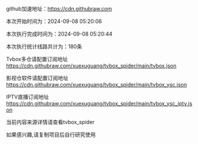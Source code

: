 
    
github加速地址：https://cdn.githubraw.com
    
本次开始时间为：2024-09-08 05:20:06

本次执行完成时间为：2024-09-08 05:20:44

本次执行统计线路共计为：180条

Tvbox多仓请配置订阅地址 https://cdn.githubraw.com/xuexuguang/tvbox_spider/main/tvbox.json

影视仓软件请配置订阅地址 https://cdn.githubraw.com/xuexuguang/tvbox_spider/main/tvbox_ysc.json

IPTV直播订阅地址 https://cdn.githubraw.com/xuexuguang/tvbox_spider/main/tvbox_ysc_iptv.json

当前内容来源详情请查看tvbox_spider

如果感兴趣,请复制项目后自行研究使用
